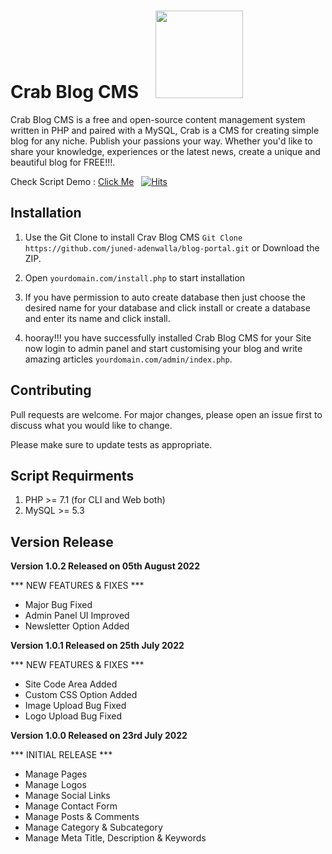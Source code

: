 # Crab Blog CMS &nbsp;&nbsp; <img style="width: 140px;" src="https://thepager.in/admin/postimages/287d06faed97972e1001dbf1bdf8cf53.png">

Crab Blog CMS is a free and open-source content management system written in PHP and paired with a MySQL, Crab is a CMS for creating simple blog for any niche. Publish your passions your way. Whether you'd like to share your knowledge, experiences or the latest news, create a unique and beautiful blog for FREE!!!.

Check Script Demo : <a href="https://thepager.in/">Click Me</a>
&nbsp; [![Hits](https://hits.seeyoufarm.com/api/count/incr/badge.svg?url=https%3A%2F%2Fgithub.com%2Fjuned-adenwalla%2Fblog-portal&count_bg=%2379C83D&title_bg=%23555555&icon=&icon_color=%23E7E7E7&title=hits&edge_flat=false)](https://hits.seeyoufarm.com) 

## Installation

1) Use the Git Clone to install Crav Blog CMS ```Git Clone https://github.com/juned-adenwalla/blog-portal.git``` or Download the ZIP.

2) Open ```yourdomain.com/install.php``` to start installation

3) If you have permission to auto create database then just choose the desired name for your database and click install or create a database and enter its name and click install.

4) hooray!!! you have successfully installed Crab Blog CMS for your Site now login to admin panel and start customising your blog and write amazing articles ```yourdomain.com/admin/index.php```.


## Contributing
Pull requests are welcome. For major changes, please open an issue first to discuss what you would like to change.

Please make sure to update tests as appropriate.

## Script Requirments
1) PHP >= 7.1 (for CLI and Web both)
2) MySQL >= 5.3

## Version Release

<strong>Version 1.0.2 Released on 05th August 2022</strong>

*** NEW FEATURES & FIXES ***
* Major Bug Fixed
* Admin Panel UI Improved
* Newsletter Option Added

<strong>Version 1.0.1 Released on 25th July 2022</strong>

*** NEW FEATURES & FIXES ***
* Site Code Area Added
* Custom CSS Option Added
* Image Upload Bug Fixed
* Logo Upload Bug Fixed

<strong>Version 1.0.0 Released on 23rd July 2022</strong>

*** INITIAL RELEASE ***
* Manage Pages
* Manage Logos
* Manage Social Links
* Manage Contact Form
* Manage Posts & Comments
* Manage Category & Subcategory
* Manage Meta Title, Description & Keywords
